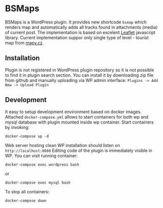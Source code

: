 # BSMaps

BSMaps is a WordPress plugin. It provides new shortcode `bsmap` which renders
map and automatically adds all tracks found in attachments (media) of current
post. The implementation is based on excelent [Leaflet](https://leafletjs.com/)
javascript library. Current implementation suppor only single type of level -
tourist map from [mapy.cz](https://mapy.cz).

## Installation

Plugin is not registered in WordPress plugin repository so it is not possible
to find it in plugin search section. You can install it by downloading zip file
from github and manually uploading via WP admin interface: `Plugins -> Add New
-> Upload Plugin`

## Development

It easy to setup development environment based on docker images.  Attached
`docker-compose.yml` allows to start containers for both wp and mysql database
with plugin mounted inside wp container. Start containers by invoking:
```
docker-compose up -d
```
Web server hosting clean WP installation should listen on `http://localhost:8080`
Editing code of the plugin is immediately visible in WP. You can visit running
container:
```
docker-compose exec wordpress bash
```
or
```
docker-compose exec mysql bash
```
To stop all containers:
```
docker-compose down
```
